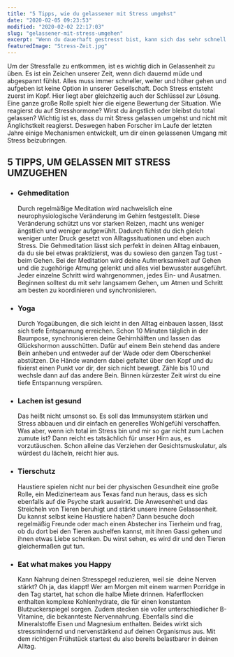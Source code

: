 ```yaml
---
title: "5 Tipps, wie du gelassener mit Stress umgehst"
date: "2020-02-05 09:23:53"
modified: "2020-02-02 22:17:03"
slug: "gelassener-mit-stress-umgehen"
excerpt: "Wenn du dauerhaft gestresst bist, kann sich das sehr schnell auf deine Gesundheit auswirken. Ein Übermaß an Stresshormonen kann auf deinen Organismus wie ein Giftstoff wirken. "
featuredImage: "Stress-Zeit.jpg"
---
```


Um der Stressfalle zu entkommen, ist es wichtig dich in Gelassenheit zu üben. Es ist ein Zeichen unserer Zeit, wenn dich dauernd müde und abgespannt fühlst. Alles muss immer schneller, weiter und höher gehen und aufgeben ist keine Option in unserer Gesellschaft. Doch Stress entsteht zuerst im Kopf. Hier liegt aber gleichzeitig auch der Schlüssel zur Lösung. Eine ganze große Rolle spielt hier die eigene Bewertung der Situation. Wie reagierst du auf Stresshormone? Wirst du ängstlich oder bleibst du total gelassen? Wichtig ist es, dass du mit Stress gelassen umgehst und nicht mit Änglichstkeit reagierst. Deswegen haben Forscher im Laufe der letzten Jahre einige Mechanismen entwickelt, um dir einen gelassenen Umgang mit Stress beizubringen.

## 5 TIPPS, UM GELASSEN MIT STRESS UMZUGEHEN

*   ### Gehmeditation
    
    Durch regelmäßige Meditation wird nachweislich eine neurophysiologische Veränderung im Gehirn festgestellt. Diese Veränderung schützt uns vor starken Reizen, macht uns weniger ängstlich und weniger aufgewühlt. Dadurch fühlst du dich gleich weniger unter Druck gesetzt von Alltagssituationen und eben auch Stress. Die Gehmeditation lässt sich perfekt in deinen Alltag einbauen, da du sie bei etwas praktizierst, was du sowieso den ganzen Tag tust - beim Gehen. Bei der Meditation wird deine Aufmerksamkeit auf Gehen und die zugehörige Atmung gelenkt und alles viel bewusster ausgeführt. Jeder einzelne Schritt wird wahrgenommen, jedes Ein- und Ausatmen. Beginnen solltest du mit sehr langsamem Gehen, um Atmen und Schritt am besten zu koordinieren und synchronisieren.
*   ### Yoga
    
    Durch Yogaübungen, die sich leicht in den Alltag einbauen lassen, lässt sich tiefe Entspannung erreichen. Schon 10 Minuten tälglich in der Baumpose, synchronisieren deine Gehirnhälften und lassen das Glückshormon ausschütten. Dafür auf einem Bein stehend das andere Bein anheben und entweder auf der Wade oder dem Oberschenkel abstützen. Die Hände wandern dabei gefaltet über den Kopf und du fixierst einen Punkt vor dir, der sich nicht bewegt. Zähle bis 10 und wechsle dann auf das andere Bein. Binnen kürzester Zeit wirst du eine tiefe Entspannung verspüren.
*   ### Lachen ist gesund
    
    Das heißt nicht umsonst so. Es soll das Immunsystem stärken und Stress abbauen und dir einfach en generelles Wohlgefühl verschaffen. Was aber, wenn ich total im Stress bin und mir so gar nicht zum Lachen zumute ist? Dann reicht es tatsächlich für unser Hirn aus, es vorzutäuschen. Schon alleine das Verziehen der Gesichtsmuskulatur, als würdest du lächeln, reicht hier aus.
*   ### Tierschutz
    
    Haustiere spielen nicht nur bei der physischen Gesundheit eine große Rolle, ein Medizinerteam aus Texas fand nun heraus, dass es sich ebenfalls auf die Psyche stark auswirkt. Die Anwesenheit und das Streicheln von Tieren beruhigt und stärkt unsere innere Gelassenheit. Du kannst selbst keine Haustiere haben? Dann besuche doch regelmäßig Freunde oder mach einen Abstecher ins Tierheim und frag, ob du dort bei den Tieren aushelfen kannst, mit ihnen Gassi gehen und ihnen etwas Liebe schenken. Du wirst sehen, es wird dir und den Tieren gleichermaßen gut tun.
*   ### Eat what makes you Happy
    
    Kann Nahrung deinen Stresspegel reduzieren, weil sie  deine Nerven stärkt? Oh ja, das klappt! Wer am Morgen mit einem warmen Porridge in den Tag startet, hat schon die halbe Miete drinnen. Haferflocken enthalten komplexe Kohlenhydrate, die für einen konstanten Blutzuckerspiegel sorgen. Zudem stecken sie voller unterschiedlicher B-Vitamine, die bekannteste Nervennahrung. Ebenfalls sind die Mineralstoffe Eisen und Magnesium enthalten. Beides wirkt sich stressmindernd und nervenstärkend auf deinen Organismus aus. Mit dem richtigen Frühstück startest du also bereits belastbarer in deinen Alltag.
